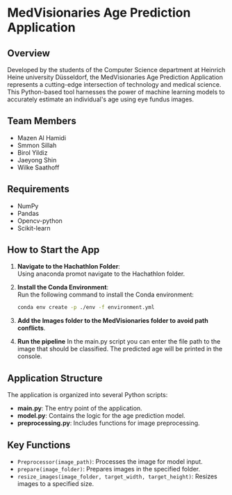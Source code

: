 # MedVisionaries Age Prediction Application 

## Overview

Developed by the students of the Computer Science department at Heinrich Heine university Düsseldorf, the MedVisionaries Age Prediction Application represents a cutting-edge intersection of technology and medical science. This Python-based tool harnesses the power of machine learning models to accurately estimate an individual's age using eye fundus images.
## Team Members

- Mazen Al Hamidi
- Smmon Sillah
- Birol Yildiz
- Jaeyong Shin
- Wilke Saathoff



## Requirements
- NumPy
- Pandas
- Opencv-python
- Scikit-learn

## How to Start the App

1. **Navigate to the Hachathlon Folder**:  
   Using anaconda promot navigate to the Hachathlon folder.

2. **Install the Conda Environment**:  
   Run the following command to install the Conda environment:
   ```bash
   conda env create -p ./env -f environment.yml
3. **Add the Images folder to the MedVisionaries folder to avoid path conflicts**.
4. **Run the pipeline**
In the main.py script you can enter the file path to the image that should be classified. The predicted age will be printed in the console. 
## Application Structure

The application is organized into several Python scripts:

- **main.py**: The entry point of the application.
- **model.py**: Contains the logic for the age prediction model.
- **preprocessing.py**: Includes functions for image preprocessing.



## Key Functions
- `Preprocessor(image_path)`: Processes the image for model input.
- `prepare(image_folder)`: Prepares images in the specified folder.
- `resize_images(image_folder, target_width, target_height)`: Resizes images to a specified size.

